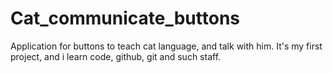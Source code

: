 # Cat_communicate_buttons
Application for buttons to teach cat language, and talk with him. It's my first project, and i learn code, github, git and such staff.
